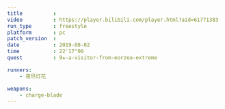 ```yaml
---
title          :
video          : https://player.bilibili.com/player.html?aid=61771383
run_type       : freestyle
platform       : pc
patch_version  : 
date           : 2019-08-02
time           : 22'17"00
quest          : 9★-a-visitor-from-eorzea-extreme

runners:
    - 夜尽灯花

weapons:
    - charge-blade
---
```

